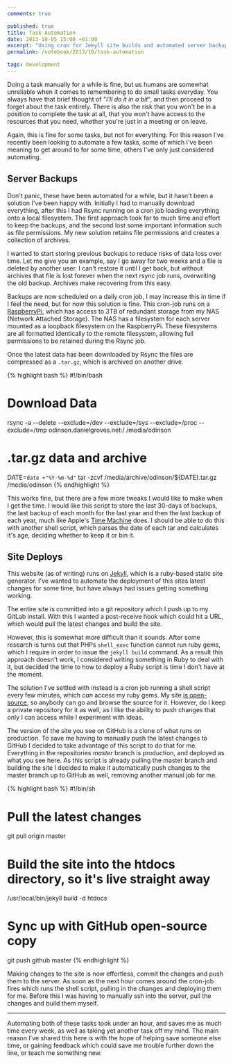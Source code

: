 ```yaml
---
comments: true

published: true
title: Task Automation
date: 2013-10-05 15:00 +01:00
excerpt: "Using cron for Jekyll site builds and automated server backups"
permalink: /notebook/2013/10/task-automation

tags: development
---
```


Doing a task manually for a while is fine, but us humans are somewhat unreliable when it comes to remembering to do small tasks everyday. You always have that brief thought of "*I'll do it in a bit*", and then proceed to forget about the task entirely. There is also the risk that you won't be in a position to complete the task at all, that you won't have access to the resources that you need, whether you're just in a meeting or on leave.

Again, this is fine for some tasks, but not for everything. For this reason I've recently been looking to automate a few tasks, some of which I've been meaning to get around to for some time, others I've only just considered automating.

## Server Backups

Don't panic, these have been automated for a while, but it hasn't been a solution I've been happy with. Initially I had to manually download everything, after this I had Rsync running on a cron job loading everything onto a local filesystem. The first approach took far to much time and effort to keep the backups, and the second lost some important information such as file permissions. My new solution retains file permissions and creates a collection of archives.

I wanted to start storing previous backups to reduce risks of data loss over time. Let me give you an example, say I go away for two weeks and a file is deleted by another user. I can't restore it until I get back, but without archives that file is lost forever when the next rsync job runs, overwriting the old backup. Archives make recovering from this easy.

Backups are now scheduled on a daily cron job, I may increase this in time if I feel the need, but for now this solution is fine. This cron-job runs on a [RaspberryPi][rpi], which has access to 3TB of redundant storage from my NAS (Network Attached Storage). The NAS has a filesystem for each server mounted as a loopback filesystem on the RaspberryPi. These filesystems are all formatted identically to the remote filesystem, allowing full permissions to be retained during the Rsync job.

Once the latest data has been downloaded by Rsync the files are compressed as a `.tar.gz`, which is archived on another drive.

{% highlight bash %}
#!/bin/bash

# Download Data
rsync -a --delete --exclude=/dev --exclude=/sys --exclude=/proc --exclude=/tmp odinson.danielgroves.net:/ /media/odinson

# .tar.gz data and archive
DATE=`date +"%Y-%m-%d"`
tar -zcvf /media/archive/odinson/${DATE}.tar.gz /media/odinson
{% endhighlight %}

This works fine, but there are a few more tweaks I would like to make when I get the time. I would like this script to store the last 30-days of backups, the last backup of each month for the last year and then the last backup of each year, much like Apple's [Time Machine][tm] does. I should be able to do this with another shell script, which parses the date of each tar and calculates it's age, deciding whether to keep it or bin it.

## Site Deploys

This website (as of writing) runs on [Jekyll][jekyll], which is a ruby-based static site generator. I've wanted to automate the deployment of this sites latest changes for some time, but have always had issues getting something working.

The entire site is committed into a git repository which I push up to my GitLab install. With this I wanted a post-receive hook which could hit a URL, which would pull the latest changes and build the site.

However, this is somewhat more difficult than it sounds. After some research is turns out that PHPs `shell_exec` function cannot run ruby gems, which I require in order to issue the `jekyll build` command. As a result this approach doesn't work, I considered writing something in Ruby to deal with it, but decided the time to how to deploy a Ruby script is time I don't have at the moment.

The solution I've settled with instead is a cron job running a shell script every few minutes, which *can* access my ruby gems. My site [is open-source][os-site], so anybody can go and browse the source for it. However, do I keep a private repository for it as well, as I like the ability to push changes that only I can access while I experiment with ideas.

The version of the site you see on GitHub is a clone of what runs on production. To save me having to manually push the latest changes to GitHub I decided to take advantage of this script to do that for me. Everything in the repositories *master* branch is production, and deployed as what you see here. As this script is already pulling the master branch and building the site I decided to make it automatically push changes to the master branch up to GitHub as well, removing another manual job for me.

{% highlight bash %}
#!/bin/sh

# Pull the latest changes
git pull origin master

# Build the site into the htdocs directory, so it's live straight away
/usr/local/bin/jekyll build -d htdocs

# Sync up with GitHub open-source copy
git push github master
{% endhighlight %}

Making changes to the site is now effortless, commit the changes and push them to the server. As soon as the next hour comes around the cron-job fires which runs the shell script, pulling in the changes and deploying them for me. Before this I was having to manually ssh into the server, pull the changes and build them myself.

---

Automating both of these tasks took under an hour, and saves me as much time every week, as well as taking yet another task off my mind. The main reason I've shared this here is with the hope of helping save someone else time, or gaining feedback which could save me trouble further down the line, or teach me something new.

[rpi]: http://www.raspberrypi.org "RaspberryPi $25 computer"
[tm]: http://support.apple.com/kb/HT1427?viewlocale=en_US&locale=en_US "Time Machine Mac backup utility"
[jekyll]: http://jekyllrb.com "Jekyll static site generator"
[os-site]: https://github.com/danielgroves/danielgroves.net "Open-source versions of this site"
